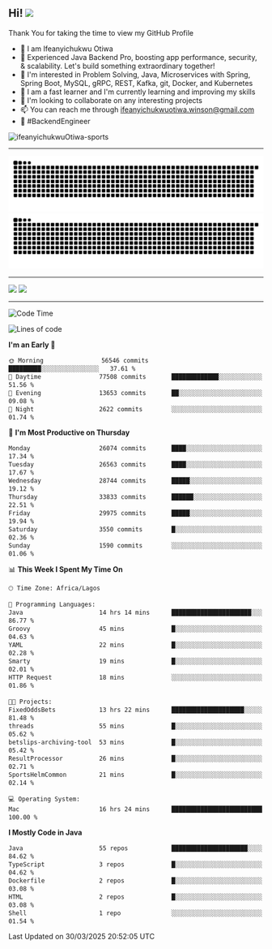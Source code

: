 <!-- BLOG-POST-LIST:START --><!-- BLOG-POST-LIST:END -->

## Hi! <img src="https://media.giphy.com/media/hvRJCLFzcasrR4ia7z/giphy.gif" width="4%"> 

Thank You for taking the time to view my GitHub Profile

- 👋 I am Ifeanyichukwu Otiwa
- 🚀 Experienced Java Backend Pro, boosting app performance, security, & scalability. Let's build something extraordinary together!
- 👀 I'm interested in Problem Solving, Java, Microservices with Spring, Spring Boot, MySQL, gRPC, REST, Kafka, git, Docker, and Kubernetes
- 🌱 I am a fast learner and I'm currently learning and improving my skills
- 💞️ I'm looking to collaborate on any interesting projects
- 📫 You can reach me through ifeanyichukwuotiwa.winson@gmail.com
- 🚀 #BackendEngineer

<p align="left" marginTop="10px"> <img src="https://komarev.com/ghpvc/?username=ifeanyichukwuOtiwa-sports&label=Profile%20views&color=0e75b6&style=for-the-badge" alt="ifeanyichukwuOtiwa-sports" /> </p>

***

<!--🐍📈SNAKEGRAPH / 🌐WEBSITE: https://github.com/Platane/snk -->
![github contribution grid snake animation](https://raw.githubusercontent.com/ifeanyichukwuOtiwa-sports/ifeanyichukwuOtiwa-sports/output/github-contribution-grid-snake-dark.svg#gh-dark-mode-only)![github contribution grid snake animation](https://raw.githubusercontent.com/ifeanyichukwuOtiwa-sports/ifeanyichukwuOtiwa-sports/output/github-contribution-grid-snake.svg#gh-light-mode-only)

***

<p float="left">
  <img float="left" src="https://github-readme-stats.vercel.app/api?username=ifeanyichukwuOtiwa-sports&count_private=true&include_all_commits=true&theme=react&show_icons=true" />
  <img float="right" src="https://github-readme-stats.vercel.app/api/top-langs/?username=ifeanyichukwuOtiwa-sports&layout=compact&show_icons=true&theme=react" /> 
</p>

***



<!--START_SECTION:waka-->
![Code Time](http://img.shields.io/badge/Code%20Time-3%2C577%20hrs%203%20mins-blue)

![Lines of code](https://img.shields.io/badge/From%20Hello%20World%20I%27ve%20Written-43.4%20million%20lines%20of%20code-blue)

**I'm an Early 🐤** 

```text
🌞 Morning                56546 commits       █████████░░░░░░░░░░░░░░░░   37.61 % 
🌆 Daytime                77508 commits       █████████████░░░░░░░░░░░░   51.56 % 
🌃 Evening                13653 commits       ██░░░░░░░░░░░░░░░░░░░░░░░   09.08 % 
🌙 Night                  2622 commits        ░░░░░░░░░░░░░░░░░░░░░░░░░   01.74 % 
```
📅 **I'm Most Productive on Thursday** 

```text
Monday                   26074 commits       ████░░░░░░░░░░░░░░░░░░░░░   17.34 % 
Tuesday                  26563 commits       ████░░░░░░░░░░░░░░░░░░░░░   17.67 % 
Wednesday                28744 commits       █████░░░░░░░░░░░░░░░░░░░░   19.12 % 
Thursday                 33833 commits       ██████░░░░░░░░░░░░░░░░░░░   22.51 % 
Friday                   29975 commits       █████░░░░░░░░░░░░░░░░░░░░   19.94 % 
Saturday                 3550 commits        █░░░░░░░░░░░░░░░░░░░░░░░░   02.36 % 
Sunday                   1590 commits        ░░░░░░░░░░░░░░░░░░░░░░░░░   01.06 % 
```


📊 **This Week I Spent My Time On** 

```text
🕑︎ Time Zone: Africa/Lagos

💬 Programming Languages: 
Java                     14 hrs 14 mins      ██████████████████████░░░   86.77 % 
Groovy                   45 mins             █░░░░░░░░░░░░░░░░░░░░░░░░   04.63 % 
YAML                     22 mins             █░░░░░░░░░░░░░░░░░░░░░░░░   02.28 % 
Smarty                   19 mins             █░░░░░░░░░░░░░░░░░░░░░░░░   02.01 % 
HTTP Request             18 mins             ░░░░░░░░░░░░░░░░░░░░░░░░░   01.86 % 

🐱‍💻 Projects: 
FixedOddsBets            13 hrs 22 mins      ████████████████████░░░░░   81.48 % 
threads                  55 mins             █░░░░░░░░░░░░░░░░░░░░░░░░   05.62 % 
betslips-archiving-tool  53 mins             █░░░░░░░░░░░░░░░░░░░░░░░░   05.42 % 
ResultProcessor          26 mins             █░░░░░░░░░░░░░░░░░░░░░░░░   02.71 % 
SportsHelmCommon         21 mins             █░░░░░░░░░░░░░░░░░░░░░░░░   02.14 % 

💻 Operating System: 
Mac                      16 hrs 24 mins      █████████████████████████   100.00 % 
```

**I Mostly Code in Java** 

```text
Java                     55 repos            █████████████████████░░░░   84.62 % 
TypeScript               3 repos             █░░░░░░░░░░░░░░░░░░░░░░░░   04.62 % 
Dockerfile               2 repos             █░░░░░░░░░░░░░░░░░░░░░░░░   03.08 % 
HTML                     2 repos             █░░░░░░░░░░░░░░░░░░░░░░░░   03.08 % 
Shell                    1 repo              ░░░░░░░░░░░░░░░░░░░░░░░░░   01.54 % 
```




 Last Updated on 30/03/2025 20:52:05 UTC
<!--END_SECTION:waka-->

<!--
<p align="center">
![trophy](https://github-profile-trophy.vercel.app/?username=ifeanyichukwuOtiwa-sports&theme=onedark) (https://github.com/ryo-ma/github-profile-trophy)
</p>
-->

<!---
ifeanyi-otiwa/ifeanyi-otiwa is a ✨ special ✨ repository because its `README.md` (this file) appears on your GitHub profile.
You can click the Preview link to take a look at your changes.
--->
